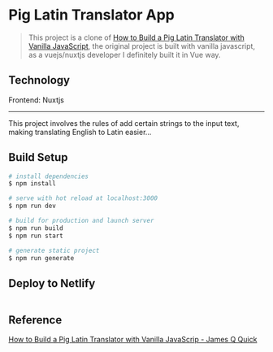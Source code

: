 # Pig Latin Translator App

> This project is a clone of [How to Build a Pig Latin Translator with Vanilla JavaScript](https://codepen.io/jamesqquick/pen/poygWmv), the original project is built with vanilla javascript, as a vuejs/nuxtjs developer I definitely built it in Vue way. 

## Technology
Frontend: Nuxtjs

---

This project involves the rules of add certain strings to the input text, making translating English to Latin easier...

## Build Setup

```bash
# install dependencies
$ npm install

# serve with hot reload at localhost:3000
$ npm run dev

# build for production and launch server
$ npm run build
$ npm run start

# generate static project
$ npm run generate
```

## Deploy to Netlify

```bash

```

## Reference
[How to Build a Pig Latin Translator with Vanilla JavaScrip - James Q Quick](https://www.youtube.com/watch?v=twrPq2LfFAI)